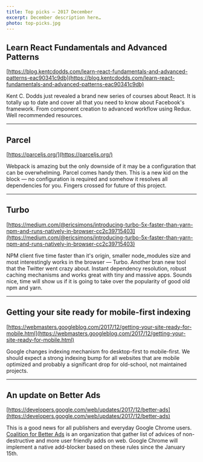 ```yaml
---
title: Top picks — 2017 December
excerpt: December description here…
photo: top-picks.jpg
---
```


## Learn React Fundamentals and Advanced Patterns
[https://blog.kentcdodds.com/learn-react-fundamentals-and-advanced-patterns-eac90341c9db](https://blog.kentcdodds.com/learn-react-fundamentals-and-advanced-patterns-eac90341c9db)

Kent C. Dodds just revealed a brand new series of courses about React. It is totally up to date and cover all that you need to know about Facebook's framework. From component creation to advanced workflow using Redux. Well recommended resources.

- - -

## Parcel

[https://parceljs.org/](https://parceljs.org/)

Webpack is amazing but the only downside of it may be a configuration that can be overwhelming. Parcel comes handy then. This is a new kid on the block — no configuration is required and somehow it resolves all dependencies for you. Fingers crossed for future of this project.

- - -

## Turbo
[https://medium.com/@ericsimons/introducing-turbo-5x-faster-than-yarn-npm-and-runs-natively-in-browser-cc2c39715403](https://medium.com/@ericsimons/introducing-turbo-5x-faster-than-yarn-npm-and-runs-natively-in-browser-cc2c39715403)

NPM client five time faster than it's origin, smaller node_modules size and most interestingly works in the browser — Turbo. Another bran new tool that the Twitter went crazy about. Instant dependency resolution, robust caching mechanisms and works great with tiny and massive apps. Sounds nice, time will show us if it is going to take over the popularity of good old npm and yarn.

- - -

## Getting your site ready for mobile-first indexing
[https://webmasters.googleblog.com/2017/12/getting-your-site-ready-for-mobile.html](https://webmasters.googleblog.com/2017/12/getting-your-site-ready-for-mobile.html)

Google changes indexing mechanism fro desktop-first to mobile-first. We should expect a strong indexing bump for all websites that are mobile optimized and probably a significant drop for old-school, not maintained projects.

- - -

## An update on Better Ads

[https://developers.google.com/web/updates/2017/12/better-ads](https://developers.google.com/web/updates/2017/12/better-ads)

This is a good news for all publishers and everyday Google Chrome users. [Coalition for Better Ads](https://www.betterads.org/) is an organization that gather list of advices of non-destructive and more user friendly adds on web. Google Chrome will implement a native add-blocker based on these rules since the January 15th.
